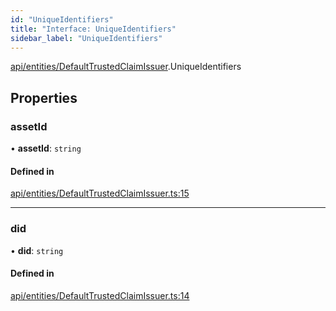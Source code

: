 ```yaml
---
id: "UniqueIdentifiers"
title: "Interface: UniqueIdentifiers"
sidebar_label: "UniqueIdentifiers"
---
```


[api/entities/DefaultTrustedClaimIssuer](../../../../../modules/API/Entities/DefaultTrustedClaimIssuer/DefaultTrustedClaimIssuer.md).UniqueIdentifiers

## Properties

### assetId

• **assetId**: `string`

#### Defined in

[api/entities/DefaultTrustedClaimIssuer.ts:15](https://github.com/PolymeshAssociation/polymesh-sdk/blob/3cc570ade/src/api/entities/DefaultTrustedClaimIssuer.ts#L15)

___

### did

• **did**: `string`

#### Defined in

[api/entities/DefaultTrustedClaimIssuer.ts:14](https://github.com/PolymeshAssociation/polymesh-sdk/blob/3cc570ade/src/api/entities/DefaultTrustedClaimIssuer.ts#L14)
